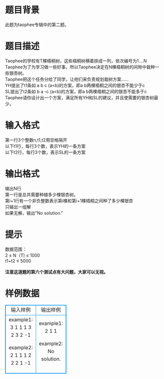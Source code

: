 # 

 
 # 题目背景 
此题为taophee专辑中的第二题。<BR> 

 
 # 题目描述 
Taophee的学校有T棵梧桐树，这些梧桐树横着排成一列，依次编号为1....N<BR>Taophee为了为学习做一些好事，所以Taophee决定在N棵梧桐树的间隙中栽种一些银杏树。<BR>Taophee把这个任务分给了同学，让他们来负责规划栽树方案……<BR>YH提出了t1条如&nbsp;a&nbsp;b&nbsp;c&nbsp;(a&lt;b)的方案，即a&nbsp;b两棵梧桐之间的银杏不能少于c<BR>SL提出了t2条如&nbsp;b&nbsp;a&nbsp;-c&nbsp;(a&lt;b)的方案，即a&nbsp;b两棵梧桐之间的银杏不能多于c<BR>Taophee请你设计出一个方案，满足所有YH和SL的建议，并且使需要的银杏树最少。 

 
 # 输入格式 
第一行3个整数n,t1,t2用空格隔开<BR>以下t1行，每行3个数，表示YH的一条方案<BR>以下t2行，每行3个数，表示SL的一条方案 

 
 # 输出格式 
输出N行<BR>第一行是总共需要种植多少棵银杏树。<BR>第i+1行有一个非负整数表示第i棵和第i+1棵梧桐之间种了多少棵银杏<BR>只输出一组解<BR>如果无解，输出"No&nbsp;solution." 

 
 # 提示 
数据范围：<BR>2&nbsp;≤&nbsp;N（T)&nbsp;≤&nbsp;1000<BR>t1+t2&nbsp;≤&nbsp;5000<BR><BR>**注意这道题的第六个测试点有大问题，大家可以无视。** 
# 样例数据
<style>
        table,table tr th, table tr td { border:1px solid #0094ff; }
        table { width: 200px; min-height: 25px; line-height: 25px; text-align: center; border-collapse: collapse;}   
    </style>
<table>
	<tr>
		<td>输入样例</td>
		<td>输出样例</td>
	</tr>
<tr><td>example1:
3 1 1
1 3 2
3 2 -1

example2:
2 1 1
1 2 2
2 1 -1
</td><td>example1:
2
1
1

example2:
No solution.
</td></tr></table>
